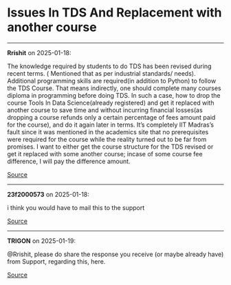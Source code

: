 # Issues In TDS And Replacement with another course


---

**Rrishit** on 2025-01-18:

The knowledge required by students to do TDS has been revised during recent terms. ( Mentioned that as per industrial standards/ needs).
Additional programming skills are required(in addition to Python) to follow the TDS Course. That means indirectly, one should complete many courses diploma in programming before doing TDS.
In such a case, how to drop the course Tools In Data Science(already registered) and get it replaced with another course to save time and without incurring financial losses(as dropping a course refunds only a certain percentage of fees amount paid for the course), and do it again later in terms. It’s completely IIT Madras’s fault since it was mentioned in the academics site that no prerequisites were required for the course while the reality turned out to be far from promises. I want to either get the course structure for the TDS revised or get it replaced with some another course; incase of some course fee difference, I will pay the difference amount.

[Source](https://discourse.onlinedegree.iitm.ac.in/t/issues-in-tds-and-replacement-with-another-course/164147/1)

---

**23f2000573** on 2025-01-18:

i think you would have to mail this to the support

[Source](https://discourse.onlinedegree.iitm.ac.in/t/issues-in-tds-and-replacement-with-another-course/164147/2)

---

**TRIGON** on 2025-01-19:

@Rrishit, please do share the response you receive (or maybe already have) from Support, regarding this, here.

[Source](https://discourse.onlinedegree.iitm.ac.in/t/issues-in-tds-and-replacement-with-another-course/164147/3)
